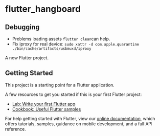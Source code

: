 # flutter_hangboard

## Debugging
+ Preblems loading assets `flutter clean`can help.
+ Fix iproxy for real device: `sudo xattr -d com.apple.quarantine ./bin/cache/artifacts/usbmuxd/iproxy`

A new Flutter project.

## Getting Started

This project is a starting point for a Flutter application.

A few resources to get you started if this is your first Flutter project:

- [Lab: Write your first Flutter app](https://flutter.dev/docs/get-started/codelab)
- [Cookbook: Useful Flutter samples](https://flutter.dev/docs/cookbook)

For help getting started with Flutter, view our
[online documentation](https://flutter.dev/docs), which offers tutorials,
samples, guidance on mobile development, and a full API reference.

